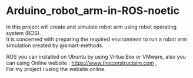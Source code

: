 # Arduino_robot_arm-in-ROS-noetic
In this project will create and simulate robot arm using robot operating system (ROS).                                                                                           
It is concerned with preparing the required environment to run a robot arm simulation created by @smart-methods.                                                                 

ROS you can installed on Ubuntu by using Virtua Box or VMware, also you can using Online website : https://www.theconstructsim.com ,                                             
 For my project i using the website online.
